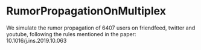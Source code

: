 # RumorPropagationOnMultiplex
We simulate the rumor propagation of 6407 users on friendfeed, twitter and youtube, following the rules mentioned in the paper: 10.1016/j.ins.2019.10.063 
